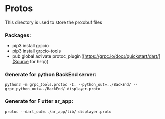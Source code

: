 # Protos

This directory is used to store the protobuf files

### Packages:

* pip3 install grpcio
* pip3 install grpcio-tools
* pub global activate protoc_plugin     ([https://grpc.io/docs/quickstart/dart/](Source for help))


### Generate for python BackEnd server:

```python3 -m grpc_tools.protoc -I. --python_out=../BackEnd/ --grpc_python_out=../BackEnd/ displayer.proto```


### Generate for Flutter ar_app:

```protoc --dart_out=../ar_app/lib/ displayer.proto```

